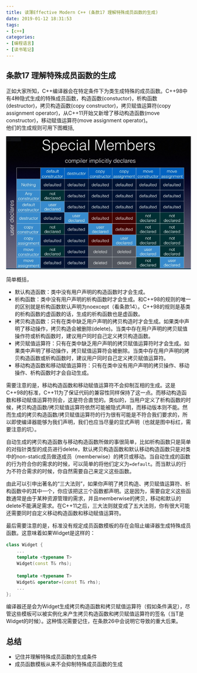 ```yaml
---
title: 读薄Effective Modern C++ (条款17 理解特殊成员函数的生成)
date: 2019-01-12 18:31:53
tags:
- [c++]
categories:
- [编程语言]
- [读书笔记]
---
```


## 条款17 理解特殊成员函数的生成
正如大家所知，C++编译器会在特定条件下为类生成特殊的成员函数。C++98中有4种隐式生成的特殊成员函数，构造函数(constuctor)，析构函数(destructor)，拷贝构造函数(copy constructor)，拷贝赋值运算符(copy assignment operator)，从C++11开始又新增了移动构造函数(move constructor)，移动赋值运算符(move assignment operator)。      
他们的生成规则可用下图概括,       

![](https://raw.githubusercontent.com/natsu1211/pics/master/cpp%20implicit%20functions.jpg)

<!-- more -->

简单概括，        

- 默认构造函数：类中没有用户声明的构造函数时才会生成。
- 析构函数：类中没有用户声明的析构函数时才会生成。和C++98的规则的唯一的区别就是析构函数默认声明为noexcept（看条款14）。C++98的规则是基类的析构函数的虚函数的话，生成的析构函数也是虚函数。
- 拷贝构造函数：只有在类中缺乏用户声明的拷贝构造时才会生成。如果类中声明了移动操作，拷贝构造会被删除(delete)。当类中存在用户声明的拷贝赋值操作符或析构函数时，建议用户同时自己定义拷贝构造函数。
- 拷贝赋值运算符：只有在类中缺乏用户声明的拷贝赋值运算符时才会生成。如果类中声明了移动操作，拷贝赋值运算符会被删除。当类中存在用户声明的拷贝构造函数或析构函数时，建议用户同时自己定义拷贝赋值运算符。
- 移动构造函数和移动赋值运算符：只有在类中没有用户声明的拷贝操作、移动操作、析构函数时才会自动生成。

需要注意的是，移动构造函数和移动赋值运算符不会抑制互相的生成。这是C++98的标准，C++11为了保证代码的兼容性同样保持了这一点。而移动构造函数和移动赋值运算符则会，这是符合直觉的。类似的，当用户定义了析构函数的时候，拷贝构造函数/拷贝赋值运算符依然可能被隐式声明，而移动版本则不能。然而生成的拷贝构造函数/拷贝赋值运算符的行为很有可能是不符合我们要求的，所以即使编译器能够为我们声明，我们也应当尽量的显式声明（也就是图中标红，需要注意的坑）。     

自动生成的拷贝构造函数与移动构造函数所做的事很简单，比如析构函数只是简单的对指针类型的成员进行delete，默认拷贝构造函数和默认移动构造函数只是对类中的non-static成员做逐成员（memberwise）的拷贝或移动。当自动生成的函数的行为符合你的需求的时候，可以简单的将他们定义为`=default`。而当默认的行为不符合需求的时候，你自然需要自己来定义这些函数。        

由此可以引申出著名的“三大法则”，如果你声明了拷贝构造、拷贝赋值运算符、析构函数中的其中一个，你应该把这三个函数都声明。这是因为，需要自定义这些函数通常是由于某种资源管理的需求，并且memberwise的拷贝，移动和默认的delete不能满足需求。在C++11之后，三大法则就变成了五大法则，你有很大可能还需要同时自定义移动构造函数和移动赋值运算符。

最后需要注意的是，标准没有规定成员函数模板的存在会阻止编译器生成特殊成员函数。这意味着如果Widget是这样的：

```cpp
class Widget {
    ...
    template <typename T>
    Widget(const T& rhs);   

    template <typename T>
    Widget& operator=(const T& rhs);
    ...
};
```

编译器还是会为Widget生成拷贝构造函数和拷贝赋值运算符（假如条件满足），尽管这些模板可以被实例化来产生拷贝构造函数和拷贝赋值运算符的签名（当T是Widget的时候）。这种情况需要记住，在条款26中会说明它导致的重大后果。

## 总结

- 记住并理解特殊成员函数的生成条件
- 成员函数模板从来不会抑制特殊成员函数的生成



